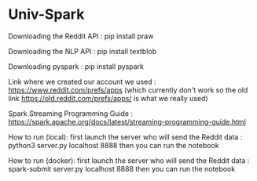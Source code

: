 # Univ-Spark

Downloading the Reddit API : pip install praw

Downloading the NLP API : pip install textblob

Downloading pyspark : pip install pyspark

Link where we created our account we used : https://www.reddit.com/prefs/apps 
(which currently don't work so the old link https://old.reddit.com/prefs/apps/ is what we really used)

Spark Streaming Programming Guide : https://spark.apache.org/docs/latest/streaming-programming-guide.html

How to run (local):
first launch the server who will send the Reddit data : python3 server.py localhost 8888
then you can run the notebook

How to run (docker):
first launch the server who will send the Reddit data : spark-submit server.py localhost 8888
then you can run the notebook
